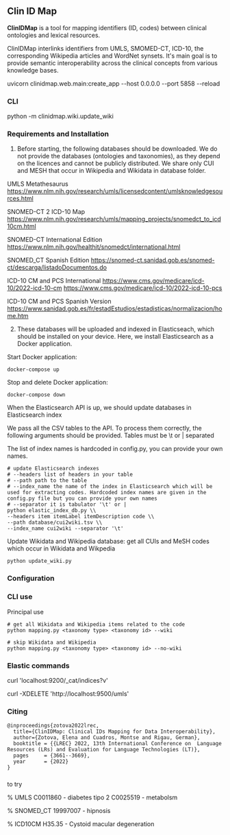 ## Clin ID Map

**ClinIDMap**  is a tool for mapping identifiers (ID, codes) between clinical ontologies and lexical resources.

ClinIDMap interlinks identifiers from UMLS, SMOMED-CT, ICD-10, the corresponding Wikipedia articles and WordNet synsets. It's main goal is to provide semantic interoperability across the clinical concepts from various knowledge bases. 


uvicorn clinidmap.web.main:create_app --host 0.0.0.0 --port 5858 --reload


### CLI 

python -m clinidmap.wiki.update_wiki


### Requirements and Installation 

1. Before starting, the following databases should be downloaded. We do not provide the databases (ontologies and taxonomies), as they depend on the licences and cannot be publicly distributed. We share only CUI and MESH that occur in Wikipedia and Wikidata in database folder.  

UMLS Metathesaurus https://www.nlm.nih.gov/research/umls/licensedcontent/umlsknowledgesources.html

SNOMED-CT 2 ICD-10 Map https://www.nlm.nih.gov/research/umls/mapping_projects/snomedct_to_icd10cm.html

SNOMED-CT International Edition https://www.nlm.nih.gov/healthit/snomedct/international.html 

SNOMED_CT Spanish Edition https://snomed-ct.sanidad.gob.es/snomed-ct/descarga/listadoDocumentos.do

ICD-10 CM and PCS International https://www.cms.gov/medicare/icd-10/2022-icd-10-cm https://www.cms.gov/medicare/icd-10/2022-icd-10-pcs

ICD-10 CM and PCS Spanish Version https://www.sanidad.gob.es/fr/estadEstudios/estadisticas/normalizacion/home.htm

2. These databases will be uploaded and indexed in Elasticseach, which should be installed on your device. Here, we install Elasticsearch as a Docker application.  

Start Docker application:

```shell script
docker-compose up
```

Stop and delete Docker application: 

```shell script
docker-compose down
```

When the Elasticsearch API is up, we should update databases in Elasticsearch index 

We pass all the CSV tables to the API. To process them correctly, the following arguments should be provided. 
Tables must be \t or | separated 

The list of index names is hardcoded in config.py, you can provide your own names.

```shell script
# update Elasticsearch indexes 
# --headers list of headers in your table 
# --path path to the table 
# --index_name the name of the index in Elasticsearch which will be used for extracting codes. Hardcoded index names are given in the config.py file but you can provide your own names 
# --separator it is tabulator '\t' or |  
python elastic_index_db.py \\
--headers item itemLabel itemDescription code \\
--path database/cui2wiki.tsv \\
--index_name cui2wiki --separator '\t'
```

Update Wikidata and Wikipedia database: get all CUIs and MeSH codes which occur in Wikidata and Wikpedia  

```shell script
python update_wiki.py 
```
### Configuration 


### CLI use 

Principal use 

```shell script
# get all Wikidata and Wikipedia items related to the code
python mapping.py <taxonomy type> <taxonomy id> --wiki 

# skip Wikidata and Wikipedia 
python mapping.py <taxonomy type> <taxonomy id> --no-wiki 
```

### Elastic commands 

curl 'localhost:9200/_cat/indices?v'

curl -XDELETE 'http://localhost:9500/umls'



### Citing 
```
@inproceedings{zotova2022lrec,
  title={ClinIDMap: Clinical IDs Mapping for Data Interoperability},
  author={Zotova, Elena and Cuadros, Montse and Rigau, German},
  booktitle = {{LREC} 2022, 13th International Conference on  Language Resources (LRs) and Evaluation for Language Technologies (LT)},
  pages     = {3661--3669},
  year      = {2022}
}
```
###

to try 

% UMLS
C0011860 - diabetes tipo 2
C0025519 - metabolsm 

% SNOMED_CT
19997007 - hipnosis

% ICD10CM
H35.35 - Cystoid macular degeneration



